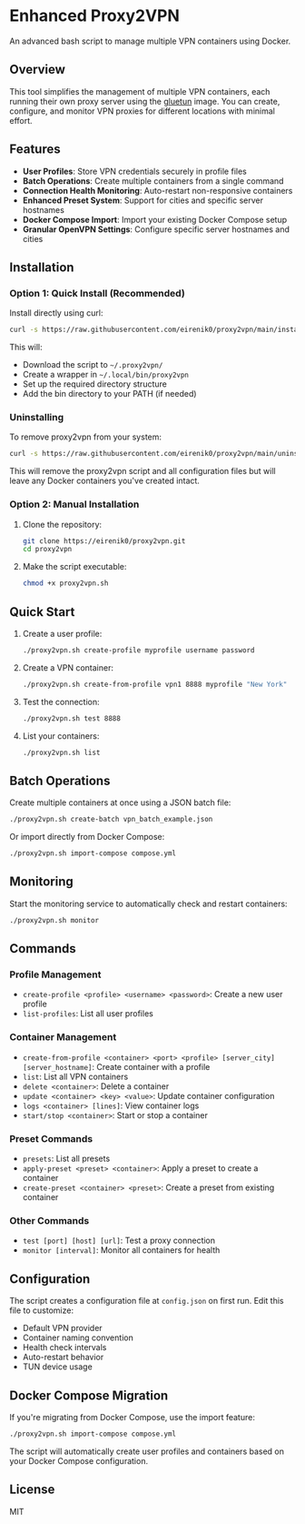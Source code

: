 # Enhanced Proxy2VPN

An advanced bash script to manage multiple VPN containers using Docker.

## Overview

This tool simplifies the management of multiple VPN containers, each running their own proxy server using the [gluetun](https://github.com/qdm12/gluetun) image. You can create, configure, and monitor VPN proxies for different locations with minimal effort.

## Features

- **User Profiles**: Store VPN credentials securely in profile files
- **Batch Operations**: Create multiple containers from a single command
- **Connection Health Monitoring**: Auto-restart non-responsive containers
- **Enhanced Preset System**: Support for cities and specific server hostnames
- **Docker Compose Import**: Import your existing Docker Compose setup
- **Granular OpenVPN Settings**: Configure specific server hostnames and cities

## Installation

### Option 1: Quick Install (Recommended)

Install directly using curl:

```bash
curl -s https://raw.githubusercontent.com/eirenik0/proxy2vpn/main/install.sh | bash
```

This will:
- Download the script to `~/.proxy2vpn/`
- Create a wrapper in `~/.local/bin/proxy2vpn`
- Set up the required directory structure
- Add the bin directory to your PATH (if needed)

### Uninstalling

To remove proxy2vpn from your system:

```bash
curl -s https://raw.githubusercontent.com/eirenik0/proxy2vpn/main/uninstall.sh | bash
```

This will remove the proxy2vpn script and all configuration files but will leave any Docker containers you've created intact.

### Option 2: Manual Installation

1. Clone the repository:
   ```bash
   git clone https://eirenik0/proxy2vpn.git
   cd proxy2vpn
   ```

2. Make the script executable:
   ```bash
   chmod +x proxy2vpn.sh
   ```

## Quick Start

1. Create a user profile:
   ```bash
   ./proxy2vpn.sh create-profile myprofile username password
   ```

2. Create a VPN container:
   ```bash
   ./proxy2vpn.sh create-from-profile vpn1 8888 myprofile "New York"
   ```

3. Test the connection:
   ```bash
   ./proxy2vpn.sh test 8888
   ```

4. List your containers:
   ```bash
   ./proxy2vpn.sh list
   ```

## Batch Operations

Create multiple containers at once using a JSON batch file:

```bash
./proxy2vpn.sh create-batch vpn_batch_example.json
```

Or import directly from Docker Compose:

```bash
./proxy2vpn.sh import-compose compose.yml
```

## Monitoring

Start the monitoring service to automatically check and restart containers:

```bash
./proxy2vpn.sh monitor
```

## Commands

### Profile Management
- `create-profile <profile> <username> <password>`: Create a new user profile
- `list-profiles`: List all user profiles

### Container Management
- `create-from-profile <container> <port> <profile> [server_city] [server_hostname]`: Create container with a profile
- `list`: List all VPN containers
- `delete <container>`: Delete a container
- `update <container> <key> <value>`: Update container configuration
- `logs <container> [lines]`: View container logs
- `start/stop <container>`: Start or stop a container

### Preset Commands
- `presets`: List all presets
- `apply-preset <preset> <container>`: Apply a preset to create a container
- `create-preset <container> <preset>`: Create a preset from existing container

### Other Commands
- `test [port] [host] [url]`: Test a proxy connection
- `monitor [interval]`: Monitor all containers for health

## Configuration

The script creates a configuration file at `config.json` on first run. Edit this file to customize:

- Default VPN provider
- Container naming convention
- Health check intervals
- Auto-restart behavior
- TUN device usage

## Docker Compose Migration

If you're migrating from Docker Compose, use the import feature:

```bash
./proxy2vpn.sh import-compose compose.yml
```

The script will automatically create user profiles and containers based on your Docker Compose configuration.

## License

MIT
